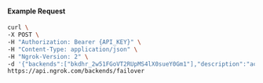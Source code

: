 <!-- Code generated for API Clients. DO NOT EDIT. -->

#### Example Request

```bash
curl \
-X POST \
-H "Authorization: Bearer {API_KEY}" \
-H "Content-Type: application/json" \
-H "Ngrok-Version: 2" \
-d '{"backends":["bkdhr_2w51FGoVT2RUpMS4lX0sueY0Gm1"],"description":"acme failover","metadata":"{\"environment\": \"staging\"}"}' \
https://api.ngrok.com/backends/failover
```
